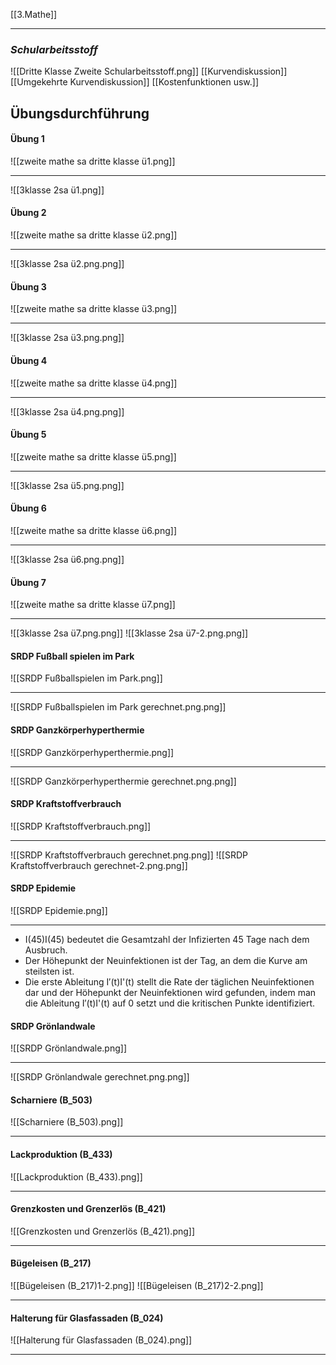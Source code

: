 [[3.Mathe]]
____
### *Schularbeitsstoff*
![[Dritte Klasse Zweite Schularbeitsstoff.png]]
[[Kurvendiskussion]] [[Umgekehrte Kurvendiskussion]] [[Kostenfunktionen usw.]]
## Übungsdurchführung

#### Übung 1 
![[zweite mathe sa dritte klasse ü1.png]]
____
![[3klasse 2sa ü1.png]]
#### Übung 2
![[zweite mathe sa dritte klasse ü2.png]]
____
![[3klasse 2sa ü2.png.png]]
#### Übung 3
![[zweite mathe sa dritte klasse ü3.png]]
____
![[3klasse 2sa ü3.png.png]]
#### Übung 4
![[zweite mathe sa dritte klasse ü4.png]]
____
![[3klasse 2sa ü4.png.png]]
#### Übung 5
![[zweite mathe sa dritte klasse ü5.png]]
____
![[3klasse 2sa ü5.png.png]]
#### Übung 6
![[zweite mathe sa dritte klasse ü6.png]]
____
![[3klasse 2sa ü6.png.png]] 
#### Übung 7
![[zweite mathe sa dritte klasse ü7.png]]
____
![[3klasse 2sa ü7.png.png]]
![[3klasse 2sa ü7-2.png.png]]
#### SRDP Fußball spielen im Park
![[SRDP Fußballspielen im Park.png]]
____
![[SRDP Fußballspielen im Park gerechnet.png.png]]
#### SRDP Ganzkörperhyperthermie
![[SRDP Ganzkörperhyperthermie.png]]
____
![[SRDP Ganzkörperhyperthermie gerechnet.png.png]]
#### SRDP Kraftstoffverbrauch
![[SRDP Kraftstoffverbrauch.png]]
____
![[SRDP Kraftstoffverbrauch gerechnet.png.png]]
![[SRDP Kraftstoffverbrauch gerechnet-2.png.png]]
#### SRDP Epidemie
![[SRDP Epidemie.png]]
____
- I(45)I(45) bedeutet die Gesamtzahl der Infizierten 45 Tage nach dem Ausbruch.
- Der Höhepunkt der Neuinfektionen ist der Tag, an dem die Kurve am steilsten ist.
- Die erste Ableitung I′(t)I'(t) stellt die Rate der täglichen Neuinfektionen dar und der Höhepunkt der Neuinfektionen wird gefunden, indem man die Ableitung I′(t)I'(t) auf 0 setzt und die kritischen Punkte identifiziert.
#### SRDP Grönlandwale
![[SRDP Grönlandwale.png]]
____
![[SRDP Grönlandwale gerechnet.png.png]]
#### Scharniere (B_503)
![[Scharniere (B_503).png]]
____

#### Lackproduktion (B_433)
![[Lackproduktion (B_433).png]]
____

#### Grenzkosten und Grenzerlös (B_421)
![[Grenzkosten und Grenzerlös (B_421).png]]
____

#### Bügeleisen (B_217)
![[Bügeleisen (B_217)1-2.png]]
![[Bügeleisen (B_217)2-2.png]]
____

#### Halterung für Glasfassaden (B_024)
![[Halterung für Glasfassaden (B_024).png]]
____

